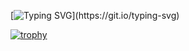 [![Typing SVG](https://readme-typing-svg.herokuapp.com?font=Fira+Code&duration=3500&pause=3000&color=00B101&background=000000&width=435&lines=I'm+not+smart%2C+I+just+wear+glasses.)](https://git.io/typing-svg)

[![trophy](https://github-profile-trophy.vercel.app/?andrey-nee=ryo-ma&theme=onedark)](https://github.com/ryo-ma/github-profile-trophy)

<!--
**andrey-nee/andrey-nee** is a ✨ _special_ ✨ repository because its `README.md` (this file) appears on your GitHub profile.

Here are some ideas to get you started:

- 🔭 I’m currently working on ...
- 🌱 I’m currently learning ...
- 👯 I’m looking to collaborate on ...
- 🤔 I’m looking for help with ...
- 💬 Ask me about ...
- 📫 How to reach me: ...
- 😄 Pronouns: ...
- ⚡ Fun fact: ...
-->
